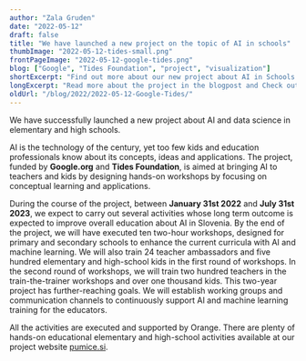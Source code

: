 ```yaml
---
author: "Zala Gruden"
date: "2022-05-12"
draft: false
title: "We have launched a new project on the topic of AI in schools"
thumbImage: "2022-05-12-tides-small.png"
frontPageImage: "2022-05-12-google-tides.png"
blog: ["Google", "Tides Foundation", "project", "visualization"]
shortExcerpt: "Find out more about our new project about AI in Schools."
longExcerpt: "Read more about the project in the blogpost and Check out the site to find out more about the prepaired activities."
oldUrl: "/blog/2022/2022-05-12-Google-Tides/"
---
```


<WindowScreenshot src="2022-05-12-google-tides.png" /> 

We have successfully launched a new project about AI and data science in elementary and high schools. 


AI is the technology of the century, yet too few kids and education professionals know about its concepts, ideas and applications. 
The project, funded by **Google.org** and **Tides Foundation**, is aimed at bringing AI to teachers and kids by designing hands-on workshops by focusing on conceptual learning and applications. 

During the course of the project, between **January 31st 2022** and **July 31st 2023**, we expect to carry out several activities whose long term outcome is expected to improve overall education about AI in Slovenia. By the end of the project, we will have executed ten two-hour workshops, designed for primary and secondary schools to enhance the current curricula with AI and machine learning. We will also train 24 teacher ambassadors and five hundred elementary and high-school kids in the first round of workshops. In the second round of workshops, we will train two hundred teachers in the train-the-trainer workshops and over one thousand kids. 
This two-year project has further-reaching goals. We will establish working groups and communication channels to continuously support AI and machine learning training for the educators. 

<WindowScreenshot src="2022-05-12-google-tides-activities.png" /> 

All the activities are executed and supported by Orange. There are plenty of hands-on educational elementary and high-school activities available at our project website [pumice.si](http://pumice.si/). 



